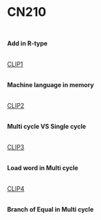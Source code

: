 # CN210
##
<br>**Add in R-type**

<br>[CLIP1](https://youtu.be/pT1bIVJNtd4)

<br>**Machine language in memory**

<br>[CLIP2](https://youtu.be/X4YcjFMqclM)

<br>**Multi cycle VS Single cycle**

<br>[CLIP3](https://youtu.be/f6bQtnDyrzQ)

<br>**Load word in Multi cycle**

<br>[CLIP4](https://youtu.be/DK0LAkcEjHc)

<br>**Branch of Equal in Multi cycle**

